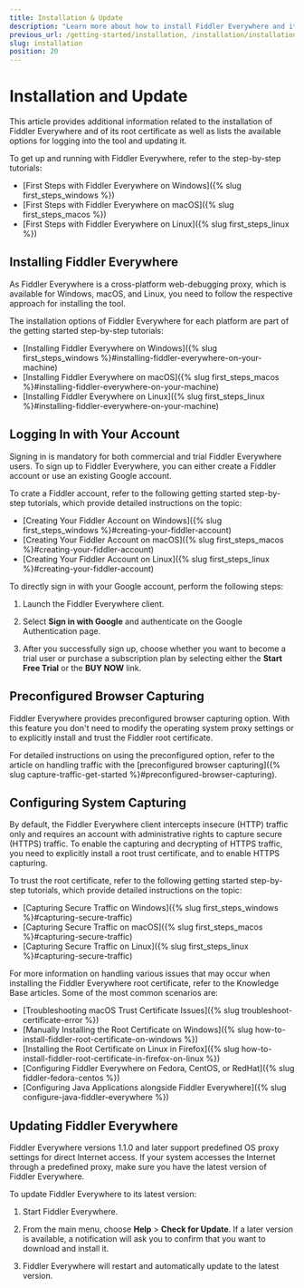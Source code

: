 ```yaml
---
title: Installation & Update
description: "Learn more about how to install Fiddler Everywhere and its root certificate, and check out the available options for logging into the tool and updating it."
previous_url: /getting-started/installation, /installation/installation-procedure, /get-started/configuration, get-started/installation-procedure
slug: installation
position: 20
---
```


# Installation and Update

This article provides additional information related to the installation of Fiddler Everywhere and of its root certificate as well as lists the available options for logging into the tool and updating it.

To get up and running with Fiddler Everywhere, refer to the step-by-step tutorials:

* [First Steps with Fiddler Everywhere on Windows]({% slug first_steps_windows %})
* [First Steps with Fiddler Everywhere on macOS]({% slug first_steps_macos %})
* [First Steps with Fiddler Everywhere on Linux]({% slug first_steps_linux %})

## Installing Fiddler Everywhere

As Fiddler Everywhere is a cross-platform web-debugging proxy, which is available for Windows, macOS, and Linux, you need to follow the respective approach for installing the tool.

The installation options of Fiddler Everywhere for each platform are part of the getting started step-by-step tutorials:

* [Installing Fiddler Everywhere on Windows]({% slug first_steps_windows %}#installing-fiddler-everywhere-on-your-machine)
* [Installing Fiddler Everywhere on macOS]({% slug first_steps_macos %}#installing-fiddler-everywhere-on-your-machine)
* [Installing Fiddler Everywhere on Linux]({% slug first_steps_linux %}#installing-fiddler-everywhere-on-your-machine)

## Logging In with Your Account

Signing in is mandatory for both commercial and trial Fiddler Everywhere users. To sign up to Fiddler Everywhere, you can either create a Fiddler account or use an existing Google account.

To crate a Fiddler account, refer to the following getting started step-by-step tutorials, which provide detailed instructions on the topic:

* [Creating Your Fiddler Account on Windows]({% slug first_steps_windows %}#creating-your-fiddler-account)
* [Creating Your Fiddler Account on macOS]({% slug first_steps_macos %}#creating-your-fiddler-account)
* [Creating Your Fiddler Account on Linux]({% slug first_steps_linux %}#creating-your-fiddler-account)

To directly sign in with your Google account, perform the following steps:

1. Launch the Fiddler Everywhere client.

1. Select **Sign in with Google** and authenticate on the Google Authentication page.

1. After you successfully sign up, choose whether you want to become a trial user or purchase a subscription plan by selecting either the **Start Free Trial** or the **BUY NOW** link.

## Preconfigured Browser Capturing

Fiddler Everywhere provides preconfigured browser capturing option. With this feature you don't need to modify the operating system proxy settings or to explicitly install and trust the Fiddler root certificate.

For detailed instructions on using the preconfigured option, refer to the article on handling traffic with the [preconfigured browser capturing]({% slug capture-traffic-get-started %}#preconfigured-browser-capturing).

## Configuring System Capturing

By default, the Fiddler Everywhere client intercepts insecure (HTTP) traffic only and requires an account with administrative rights to capture secure (HTTPS) traffic. To enable the capturing and decrypting of HTTPS traffic, you need to explicitly install a root trust certificate, and to enable HTTPS capturing.

To trust the root certificate, refer to the following getting started step-by-step tutorials, which provide detailed instructions on the topic:

* [Capturing Secure Traffic on Windows]({% slug first_steps_windows %}#capturing-secure-traffic)
* [Capturing Secure Traffic on macOS]({% slug first_steps_macos %}#capturing-secure-traffic)
* [Capturing Secure Traffic on Linux]({% slug first_steps_linux %}#capturing-secure-traffic)

For more information on handling various issues that may occur when installing the Fiddler Everywhere root certificate, refer to the Knowledge Base articles. Some of the most common scenarios are:

* [Troubleshooting macOS Trust Certificate Issues]({% slug troubleshoot-certificate-error %})
* [Manually Installing the Root Certificate on Windows]({% slug how-to-install-fiddler-root-certificate-on-windows %})
* [Installing the Root Certificate on Linux in Firefox]({% slug how-to-install-fiddler-root-certificate-in-firefox-on-linux %})
* [Configuring Fiddler Everywhere on Fedora, CentOS, or RedHat]({% slug fiddler-fedora-centos %})
* [Configuring Java Applications alongside Fiddler Everywhere]({% slug configure-java-fiddler-everywhere %})

## Updating Fiddler Everywhere

Fiddler Everywhere versions 1.1.0 and later support predefined OS proxy settings for direct Internet access. If your system accesses the Internet through a predefined proxy, make sure you have the latest version of Fiddler Everywhere.

To update Fiddler Everywhere to its latest version:

1. Start Fiddler Everywhere.

1. From the main menu, choose **Help** > **Check for Update**. If a later version is available, a notification will ask you to confirm that you want to download and install it.

1. Fiddler Everywhere will restart and automatically update to the latest version.
